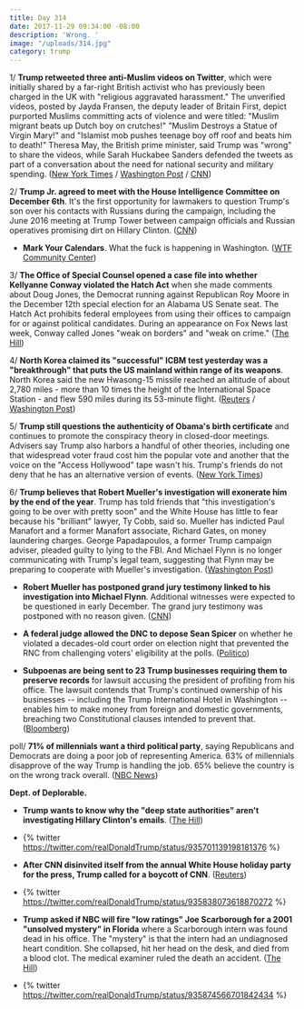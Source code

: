 ```yaml
---
title: Day 314
date: 2017-11-29 09:34:00 -08:00
description: 'Wrong. '
image: "/uploads/314.jpg"
category: trump
---
```


1/ **Trump retweeted three anti-Muslim videos on Twitter**, which were initially shared by a far-right British activist who has previously been charged in the UK with "religious aggravated harassment." The unverified videos, posted by Jayda Fransen, the deputy leader of Britain First, depict purported Muslims committing acts of violence and were titled: "Muslim migrant beats up Dutch boy on crutches!" "Muslim Destroys a Statue of Virgin Mary!" and "Islamist mob pushes teenage boy off roof and beats him to death!" Theresa May, the British prime minister, said Trump was "wrong" to share the videos, while Sarah Huckabee Sanders defended the tweets as part of a conversation about the need for national security and military spending. ([New York Times](https://www.nytimes.com/2017/11/29/us/politics/trump-anti-muslim-videos-jayda-fransen.html) / [Washington Post](https://www.washingtonpost.com/news/post-politics/wp/2017/11/29/trump-retweets-inflammatory-and-unverified-anti-muslim-videos/) / [CNN](https://www.cnn.com/2017/11/29/politics/donald-trump-retweet-jayda-fransen/index.html))

2/ **Trump Jr. agreed to meet with the House Intelligence Committee on December 6th**. It's the first opportunity for lawmakers to question Trump's son over his contacts with Russians during the campaign, including the June 2016 meeting at Trump Tower between campaign officials and Russian operatives promising dirt on Hillary Clinton. ([CNN](https://www.cnn.com/2017/11/29/politics/donald-trump-jr-russia/index.html))

* **Mark Your Calendars**. What the fuck is happening in Washington. ([WTF Community Center](https://talk.whatthefuckjusthappenedtoday.com/t/mark-your-calendars/448))

3/ **The Office of Special Counsel opened a case file into whether Kellyanne Conway violated the Hatch Act** when she made comments about Doug Jones, the Democrat running against Republican Roy Moore in the December 12th special election for an Alabama US Senate seat. The Hatch Act prohibits federal employees from using their offices to campaign for or against political candidates. During an appearance on Fox News last week, Conway called Jones "weak on borders" and "weak on crime." ([The Hill](http://thehill.com/homenews/news/362300-us-special-counsel-opening-up-case-file-over-accusation-that-conway-broke-the))

4/ **North Korea claimed its "successful" ICBM test yesterday was a "breakthrough" that puts the US mainland within range of its weapons**. North Korea said the new Hwasong-15 missile reached an altitude of about 2,780 miles - more than 10 times the height of the International Space Station - and flew 590 miles during its 53-minute flight. ([Reuters](https://www.reuters.com/article/us-northkorea-missiles/north-korea-says-breakthrough-puts-u-s-mainland-within-range-of-nuclear-weapons-idUSKBN1DS2MB) / [Washington Post](https://www.washingtonpost.com/world/north-korea-fires-missile-for-the-first-time-in-more-than-two-months/2017/11/28/0c136952-d46c-11e7-9461-ba77d604373d_story.html))

5/ **Trump still questions the authenticity of Obama's birth certificate** and continues to promote the conspiracy theory in closed-door meetings. Advisers say Trump also harbors a handful of other theories, including one that widespread voter fraud cost him the popular vote and another that the voice on the "Access Hollywood" tape wasn't his. Trump's friends do not deny that he has an alternative version of events. ([New York Times](https://www.nytimes.com/2017/11/28/us/politics/trump-access-hollywood-tape.html))

6/ **Trump believes that Robert Mueller's investigation will exonerate him by the end of the year**. Trump has told friends that "this investigation's going to be over with pretty soon" and the White House has little to fear because his "brilliant" lawyer, Ty Cobb, said so. Mueller has indicted Paul Manafort and a former Manafort associate, Richard Gates, on money laundering charges. George Papadapoulos, a former Trump campaign adviser, pleaded guilty to lying to the FBI. And Michael Flynn is no longer communicating with Trump's legal team, suggesting that Flynn may be preparing to cooperate with Mueller's investigation. ([Washington Post](https://www.washingtonpost.com/politics/from-access-hollywood-to-russia-trump-seeks-to-paint-the-rosiest-picture/2017/11/28/9e253bc4-d451-11e7-95bf-df7c19270879_story.html))

* **Robert Mueller has postponed grand jury testimony linked to his investigation into Michael Flynn**. Additional witnesses were expected to be questioned in early December. The grand jury testimony was postponed with no reason given. ([CNN](https://www.cnn.com/2017/11/29/politics/special-counsel-michael-flynn/index.html))

* **A federal judge allowed the DNC to depose Sean Spicer** on whether he violated a decades-old court order on election night that prevented the RNC from challenging voters' eligibility at the polls. ([Politico](https://www.politico.com/states/new-jersey/story/2017/11/29/judge-allows-dnc-to-depose-sean-spicer-on-election-night-activities-125849))

* **Subpoenas are being sent to 23 Trump businesses requiring them to preserve records** for lawsuit accusing the president of profiting from his office. The lawsuit contends that Trump's continued ownership of his businesses -- including the Trump International Hotel in Washington -- enables him to make money from foreign and domestic governments, breaching two Constitutional clauses intended to prevent that. ([Bloomberg](https://www.bloomberg.com/news/articles/2017-11-29/trump-businesses-to-get-retention-subpoenas-in-emoluments-case))

poll/ **71% of millennials want a third political party**, saying Republicans and Democrats are doing a poor job of representing America. 63% of millennials disapprove of the way Trump is handling the job. 65% believe the country is on the wrong track overall. ([NBC News](https://www.nbcnews.com/politics/politics-news/millennial-poll-strong-majority-want-third-political-party-n824526))

**Dept. of Deplorable.**

* **Trump wants to know why the "deep state authorities" aren't investigating Hillary Clinton's emails**. ([The Hill](http://thehill.com/homenews/administration/362271-trump-blasts-deep-state-for-not-investigating-clinton-emails))

* {% twitter https://twitter.com/realDonaldTrump/status/935701139198181376 %}

* **After CNN disinvited itself from the annual White House holiday party for the press, Trump called for a boycott of CNN**. ([Reuters](https://www.reuters.com/article/us-usa-trump-cnn/trump-calls-for-boycott-of-television-network-cnn-tweet-idUSKBN1DT1XU))

* {% twitter https://twitter.com/realDonaldTrump/status/935838073618870272 %}

* **Trump asked if NBC will fire "low ratings" Joe Scarborough for a 2001 "unsolved mystery" in Florida** where a Scarborough intern was found dead in his office. The "mystery" is that the intern had an undiagnosed heart condition. She collapsed, hit her head on the desk, and died from a blood clot. The medical examiner ruled the death an accident. ([The Hill](http://thehill.com/homenews/media/362307-trump-tweet-calls-for-investigation-into-scarboroughs-dead-staffer-while-in))

* {% twitter https://twitter.com/realDonaldTrump/status/935874566701842434 %}